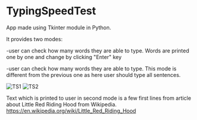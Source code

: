 # TypingSpeedTest

App made using Tkinter module in Python.

It provides two modes:
  
  -user can check how many words they are able to type. Words are printed one by one and change by clicking "Enter" key
 
 -user can check how many words they are able to type. This mode is different from the previous one as here user should type all sentences. 

![TS1](https://user-images.githubusercontent.com/97404833/163598545-c7fd222f-15d4-4156-9d94-5b632f02760e.JPG)
![TS2](https://user-images.githubusercontent.com/97404833/163598549-7f0685ab-e513-466f-bb28-f6d884026f02.JPG)




Text which is printed to user in second mode is a few first lines from article about Little Red Riding Hood from Wikipedia. 
https://en.wikipedia.org/wiki/Little_Red_Riding_Hood
